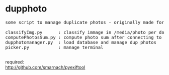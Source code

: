 # dupphoto
<pre>
some script to manage duplicate photos - originally made for synology NAS

classifyImg.py      : classify immage in /media/photo per date based on exiftool info or filename
computePhotosSum.py : compute photo sum after connecting to pgres synology databse
dupphotomanager.py  : load database and manage dup photos
picker.py           : manage terminal

</pre>

required: <BR>
http://github.com/smarnach/pyexiftool
